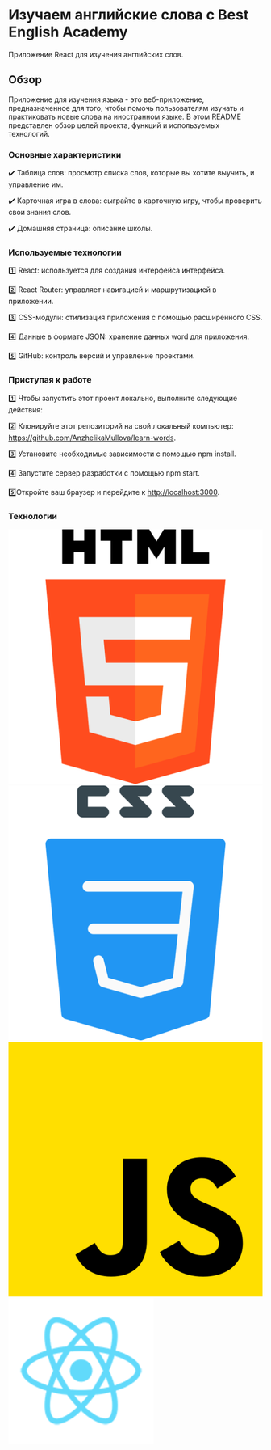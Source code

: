 # Изучаем английские слова c Best English Academy

Приложение React для изучения английских слов.  

## Обзор

Приложение для изучения языка - это веб-приложение, предназначенное для того, чтобы помочь пользователям изучать и практиковать новые слова на иностранном языке. В этом README представлен обзор целей проекта, функций и используемых технологий.

### Основные характеристики

:heavy_check_mark: Таблица слов: просмотр списка слов, которые вы хотите выучить, и управление им.

:heavy_check_mark: Карточная игра в слова: сыграйте в карточную игру, чтобы проверить свои знания слов.

:heavy_check_mark: Домашняя страница: описание школы.

### Используемые технологии

:one: React: используется для создания интерфейса интерфейса.

:two: React Router: управляет навигацией и маршрутизацией в приложении.

:three: CSS-модули: стилизация приложения с помощью расширенного CSS.

:four: Данные в формате JSON: хранение данных word для приложения.

:five: GitHub: контроль версий и управление проектами.

### Приступая к работе


:one:  Чтобы запустить этот проект локально, выполните следующие действия:

:two:  Клонируйте этот репозиторий на свой локальный компьютер: <https://github.com/AnzhelikaMullova/learn-words>.

:three: Установите необходимые зависимости с помощью npm install.

:four: Запустите сервер разработки с помощью npm start.

:five:Откройте ваш браузер и перейдите к <http://localhost:3000>.

### Технологии

![html](html.png)![css](css.png)![js](js.png)![react](react.png)
